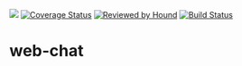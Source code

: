 <a href="https://codeclimate.com/github/ericnyirimana/web-chat-backend/maintainability"><img src="https://api.codeclimate.com/v1/badges/78999912b5fac473afae/maintainability" /></a>
[![Coverage Status](https://coveralls.io/repos/github/ericnyirimana/web-chat-backend/badge.svg?branch=develop)](https://coveralls.io/github/ericnyirimana/web-chat-backend?branch=develop) [![Reviewed by Hound](https://img.shields.io/badge/Reviewed%20by-Hound-green.svg)](https://houndci.com)
[![Build Status](https://travis-ci.com/ericnyirimana/web-chat-backend.svg?branch=develop)](https://travis-ci.com/ericnyirimana/web-chat-backend)
# web-chat
